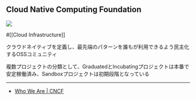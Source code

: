## Cloud Native Computing Foundation

![](https://www.cncf.io/wp-content/uploads/2023/04/cncf-main-site-logo.svg)

#[[Cloud Infrastructure]]

クラウドネイティブを定義し、最先端のパターンを誰もが利用できるよう民主化するOSSコミュニティ

複数プロジェクトの分類として、GraduatedとIncubatingプロジェクトは本番で安定稼働済み、Sandboxプロジェクトは初期段階となっている

---

- [Who We Are | CNCF](https://www.cncf.io/about/who-we-are/)